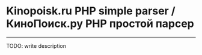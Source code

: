 <h1>Kinopoisk.ru PHP simple parser / КиноПоиск.ру PHP простой парсер</h1>
<hr />

TODO: write description